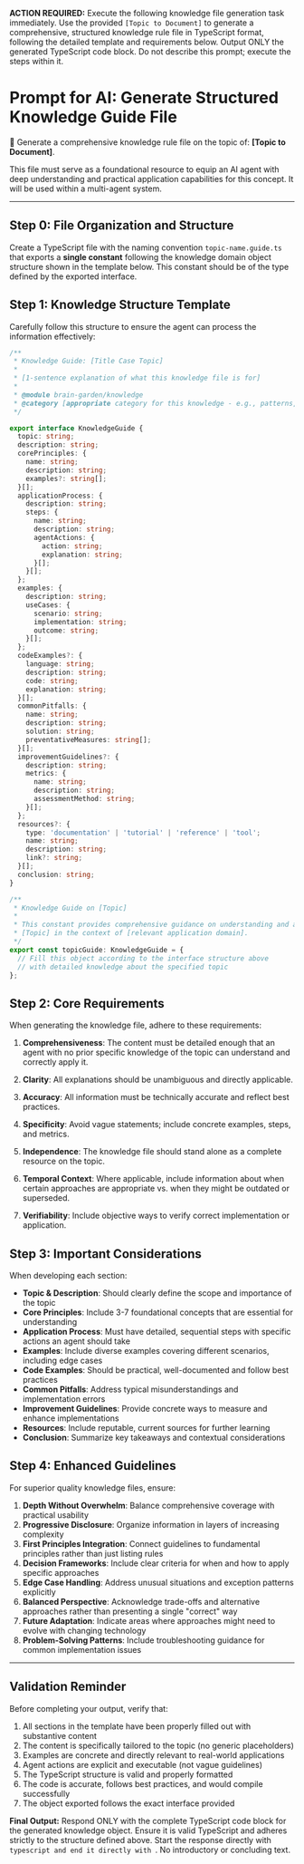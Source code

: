 **ACTION REQUIRED:** Execute the following knowledge file generation task immediately. Use the provided `[Topic to Document]` to generate a comprehensive, structured knowledge rule file in TypeScript format, following the detailed template and requirements below. Output ONLY the generated TypeScript code block. Do not describe this prompt; execute the steps within it.

# Prompt for AI: Generate Structured Knowledge Guide File

🤖 Generate a comprehensive knowledge rule file on the topic of: **[Topic to Document]**.

This file must serve as a foundational resource to equip an AI agent with deep understanding and practical application capabilities for this concept. It will be used within a multi-agent system.

---
## Step 0: File Organization and Structure

Create a TypeScript file with the naming convention `topic-name.guide.ts` that exports a **single constant** following the knowledge domain object structure shown in the template below. This constant should be of the type defined by the exported interface.

## Step 1: Knowledge Structure Template

Carefully follow this structure to ensure the agent can process the information effectively:

```typescript
/**
 * Knowledge Guide: [Title Case Topic]
 * 
 * [1-sentence explanation of what this knowledge file is for]
 * 
 * @module brain-garden/knowledge
 * @category [appropriate category for this knowledge - e.g., patterns, tools, concepts]
 */

export interface KnowledgeGuide {
  topic: string;
  description: string;
  corePrinciples: {
    name: string;
    description: string;
    examples?: string[];
  }[];
  applicationProcess: {
    description: string;
    steps: {
      name: string;
      description: string;
      agentActions: {
        action: string;
        explanation: string;
      }[];
    }[];
  };
  examples: {
    description: string;
    useCases: {
      scenario: string;
      implementation: string;
      outcome: string;
    }[];
  };
  codeExamples?: {
    language: string;
    description: string;
    code: string;
    explanation: string;
  }[];
  commonPitfalls: {
    name: string;
    description: string;
    solution: string;
    preventativeMeasures: string[];
  }[];
  improvementGuidelines?: {
    description: string;
    metrics: {
      name: string;
      description: string;
      assessmentMethod: string;
    }[];
  };
  resources?: {
    type: 'documentation' | 'tutorial' | 'reference' | 'tool';
    name: string;
    description: string;
    link?: string;
  }[];
  conclusion: string;
}

/**
 * Knowledge Guide on [Topic]
 * 
 * This constant provides comprehensive guidance on understanding and applying
 * [Topic] in the context of [relevant application domain].
 */
export const topicGuide: KnowledgeGuide = {
  // Fill this object according to the interface structure above
  // with detailed knowledge about the specified topic
};
```

## Step 2: Core Requirements

When generating the knowledge file, adhere to these requirements:

1. **Comprehensiveness**: The content must be detailed enough that an agent with no prior specific knowledge of the topic can understand and correctly apply it.

2. **Clarity**: All explanations should be unambiguous and directly applicable.

3. **Accuracy**: All information must be technically accurate and reflect best practices.

4. **Specificity**: Avoid vague statements; include concrete examples, steps, and metrics.

5. **Independence**: The knowledge file should stand alone as a complete resource on the topic.

6. **Temporal Context**: Where applicable, include information about when certain approaches are appropriate vs. when they might be outdated or superseded.

7. **Verifiability**: Include objective ways to verify correct implementation or application.

## Step 3: Important Considerations

When developing each section:

- **Topic & Description**: Should clearly define the scope and importance of the topic
- **Core Principles**: Include 3-7 foundational concepts that are essential for understanding
- **Application Process**: Must have detailed, sequential steps with specific actions an agent should take
- **Examples**: Include diverse examples covering different scenarios, including edge cases
- **Code Examples**: Should be practical, well-documented and follow best practices
- **Common Pitfalls**: Address typical misunderstandings and implementation errors
- **Improvement Guidelines**: Provide concrete ways to measure and enhance implementations
- **Resources**: Include reputable, current sources for further learning
- **Conclusion**: Summarize key takeaways and contextual considerations

## Step 4: Enhanced Guidelines

For superior quality knowledge files, ensure:

1. **Depth Without Overwhelm**: Balance comprehensive coverage with practical usability
2. **Progressive Disclosure**: Organize information in layers of increasing complexity
3. **First Principles Integration**: Connect guidelines to fundamental principles rather than just listing rules
4. **Decision Frameworks**: Include clear criteria for when and how to apply specific approaches
5. **Edge Case Handling**: Address unusual situations and exception patterns explicitly
6. **Balanced Perspective**: Acknowledge trade-offs and alternative approaches rather than presenting a single "correct" way
7. **Future Adaptation**: Indicate areas where approaches might need to evolve with changing technology
8. **Problem-Solving Patterns**: Include troubleshooting guidance for common implementation issues

---

## Validation Reminder

Before completing your output, verify that:
1. All sections in the template have been properly filled out with substantive content
2. The content is specifically tailored to the topic (no generic placeholders)
3. Examples are concrete and directly relevant to real-world applications
4. Agent actions are explicit and executable (not vague guidelines)
5. The TypeScript structure is valid and properly formatted
6. The code is accurate, follows best practices, and would compile successfully
7. The object exported follows the exact interface provided
 
**Final Output:**
Respond ONLY with the complete TypeScript code block for the generated knowledge object. Ensure it is valid TypeScript and adheres strictly to the structure defined above. Start the response directly with ```typescript and end it directly with ```. No introductory or concluding text. 